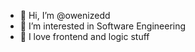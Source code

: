 - 👋 Hi, I’m @owenizedd
- 👀 I’m interested in Software Engineering
- 🌱 I love frontend and logic stuff

<!---
owenizedd/owenizedd is a ✨ special ✨ repository because its `README.md` (this file) appears on your GitHub profile.
You can click the Preview link to take a look at your changes.
--->
